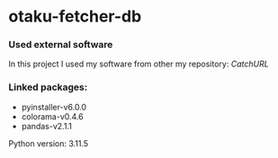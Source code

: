 # otaku-fetcher-db

### Used external software
In this project I used my software from other my repository: *CatchURL*

### Linked packages:

<ul>
    <li>pyinstaller-v6.0.0</li>
    <li>colorama-v0.4.6</li>
    <li>pandas-v2.1.1</li>
</ul>

Python version: 3.11.5